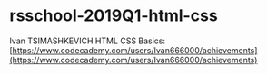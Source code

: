 # rsschool-2019Q1-html-css
Ivan TSIMASHKEVICH
HTML CSS Basics:  [https://www.codecademy.com/users/Ivan666000/achievements](https://www.codecademy.com/users/Ivan666000/achievements)
